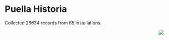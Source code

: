 # Puella Historia

Collected 26634 records from 65 installations.

<p align="right"><img src="https://xn--80aalyho.xn--p1ai/magireco/NAgitan/img/kagome.png" /></p>
